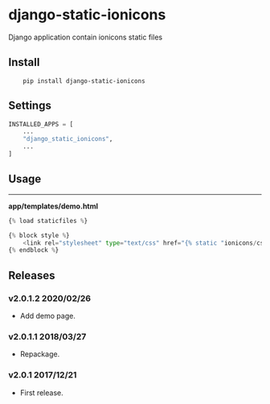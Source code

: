# django-static-ionicons


Django application contain ionicons static files


## Install


```shell
    pip install django-static-ionicons
```

## Settings

```python
INSTALLED_APPS = [
    ...
    "django_static_ionicons",
    ...
]
```

## Usage
-------------------

**app/templates/demo.html**

```python
{% load staticfiles %}

{% block style %}
    <link rel="stylesheet" type="text/css" href="{% static "ionicons/css/ionicons.css" %}">
{% endblock %}
```

## Releases

### v2.0.1.2 2020/02/26

- Add demo page.

### v2.0.1.1 2018/03/27

- Repackage.

### v2.0.1 2017/12/21

- First release.
